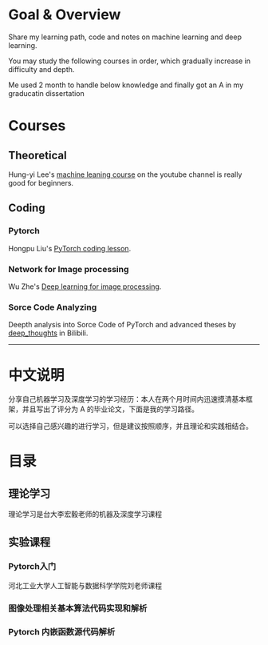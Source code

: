 # Goal & Overview

Share my learning path, code and notes on machine learning and deep learning.

You may study the following courses in order, which gradually increase in difficulty and depth.

Me used 2 month to handle below knowledge and finally got an A in my graducatin dissertation


# Courses


## Theoretical

Hung-yi Lee's [machine leaning course](https://www.youtube.com/watch?v=Y87Ct23H3Kw&list=PLJV_el3uVTsNxV_IGauQZBHjBKZ26JHjd) on the youtube channel is really good for beginners.

## Coding

### Pytorch

Hongpu Liu's [PyTorch coding lesson](https://liuii.github.io/post/pytorch-tutorials/).

### Network for Image processing

Wu Zhe's [Deep learning for image processing](https://github.com/WZMIAOMIAO/deep-learning-for-image-processing).

### Sorce Code Analyzing

Deepth analysis into Sorce Code of PyTorch and advanced theses by [deep_thoughts](https://www.bilibili.com/video/BV1ov411M7xL/?spm_id_from=333.999.0.0&vd_source=22cbccb84a478cb5e4a28b6bcf11e6a0) in Bilibili.

---


# 中文说明

分享自己机器学习及深度学习的学习经历：本人在两个月时间内迅速摸清基本框架，并且写出了评分为 A 的毕业论文，下面是我的学习路径。

可以选择自己感兴趣的进行学习，但是建议按照顺序，并且理论和实践相结合。


# 目录

## 理论学习

理论学习是台大李宏毅老师的机器及深度学习课程


## 实验课程

### Pytorch入门

河北工业大学人工智能与数据科学学院刘老师课程


### 图像处理相关基本算法代码实现和解析

### Pytorch 内嵌函数源代码解析

